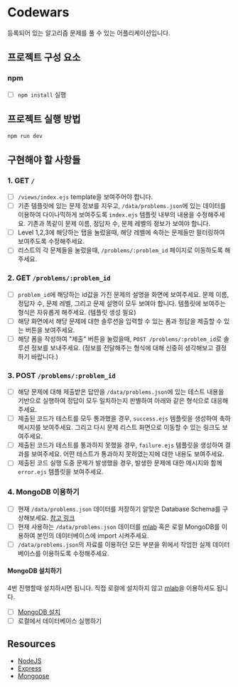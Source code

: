# Codewars

등록되어 있는 알고리즘 문제를 풀 수 있는 어플리케이션입니다.

## 프로젝트 구성 요소

### npm

  - [ ] `npm install` 실행
  
## 프로젝트 실행 방법

```sh
npm run dev
```

## 구현해야 할 사항들

### 1. GET `/`

  - [ ] `/views/index.ejs` template을 보여주어야 합니다.
  - [ ] 기존 템플릿에 있는 문제 정보를 지우고, `/data/problems.json`에 있는 데이터를 이용하여 다이나믹하게 보여주도록 `index.ejs` 템플릿 내부의 내용을 수정해주세요. 기존과 똑같이 문제 이름, 정답자 수, 문제 레벨의 정보가 보여야 합니다.
  - [ ] Level 1,2,3에 해당하는 탭을 눌렀을때, 해당 레벨에 속하는 문제들만 필터링하여 보여주도록 수정해주세요.
  - [ ] 리스트의 각 문제들을 눌렀을때, `/problems/:problem_id` 페이지로 이동하도록 해주세요.

### 2. GET `/problems/:problem_id`

  - [ ] `problem_id`에 해당하는 id값을 가진 문제의 설명을 화면에 보여주세요. 문제 이름, 정답자 수, 문제 레벨, 그리고 문제 설명이 모두 보여야 합니다. 템플릿에 보여주는 형식은 자유롭게 해주세요. (템플릿 생성 필요)
  - [ ] 해당 화면에서 해당 문제에 대한 솔루션을 입력할 수 있는 폼과 정답을 제출할 수 있는 버튼을 보여주세요.
  - [ ] 해당 폼을 작성하여 "제출" 버튼을 눌렀을때, `POST /problems/:problem_id`로 솔루션 정보를 보내주세요. (정보를 전달해주는 형식에 대해 신중히 생각해보고 결정하기 바랍니다.)

### 3. POST `/problems/:problem_id`

  - [ ] 해당 문제에 대해 제출받은 답안을 `/data/problems.json`에 있는 테스트 내용을 기반으로 실행하여 정답이 모두 일치하는지 판별하여 아래와 같은 형식으로 대응해주세요.
  - [ ] 제출된 코드가 테스트를 모두 통과했을 경우, `success.ejs` 템플릿을 생성하여 축하 메시지를 보여주세요. 그리고 다시 문제 리스트 화면으로 이동할 수 있는 링크도 보여주세요.
  - [ ] 제출된 코드가 테스트를 통과하지 못했을 경우, `failure.ejs` 템플릿을 생성하여 결과를 보여주세요. 어떤 테스트가 통과하지 못하였는지에 대한 내용도 보여주세요.
  - [ ] 제출된 코드 실행 도중 문제가 발생했을 경우, 발생한 문제에 대한 메시지와 함께 `error.ejs` 템플릿을 보여주세요.

### 4. MongoDB 이용하기

  - [ ] 현재 `/data/problems.json` 데이터를 저장하기 알맞은 Database Schema를 구상해보세요. [참고 링크](http://mongoosejs.com/docs/guide.html)
  - [ ] 현재 사용하는 `/data/problems.json` 데이터를 [mlab](https://mlab.com/) 혹은 로컬 MongoDB를 이용하여 본인의 데이터베이스에 import 시켜주세요.
  - [ ] `/data/problems.json`의 자료를 이용하던 모든 부분을 위에서 작업한 실제 데이터베이스를 이용하도록 수정해주세요.

#### MongoDB 설치하기

4번 진행할때 설치하시면 됩니다. 직접 로컬에 설치하지 않고 [mlab](https://mlab.com)을 이용하셔도 됩니다.

  - [ ] [MongoDB 설치](https://docs.mongodb.com/manual/installation/)
  - [ ] 로컬에서 데이터베이스 실행하기

## Resources

* [NodeJS](https://nodejs.org/api/)
* [Express](https://expressjs.com/)
* [Mongoose](http://mongoosejs.com/)
